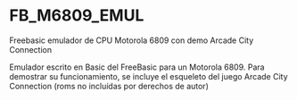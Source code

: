 # FB_M6809_EMUL
Freebasic emulador de CPU Motorola 6809 con demo Arcade City Connection

Emulador escrito en Basic del FreeBasic para un Motorola 6809.
Para demostrar su funcionamiento, se incluye el esqueleto del juego Arcade City Connection (roms no incluídas por derechos de autor)

